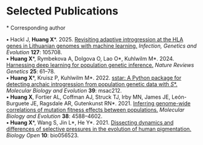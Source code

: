 # Selected Publications

\* Corresponding author

<div class="citation-row">
  <!-- Citation Text -->
  <div class="citation-text">
    <strong>•</strong> Hackl J, <strong>Huang X</strong>&ast;. 2025. <a href="https://doi.org/10.1016/j.meegid.2024.105708" target="_blank">Revisiting adaptive introgression at the HLA genes in Lithuanian genomes with machine learning.</a> <i>Infection, Genetics and Evolution</i> <strong>127</strong>: 105708.
  </div>
  <!-- Badge Placeholder -->
  <div class="badge-container">
    <div class="badge-placeholder"></div>
  </div>
  <!-- Badge Placeholder -->
  <div class="badge-container">
    <div class="badge-placeholder"></div>
  </div>
  <!-- Altmetric Badge -->
  <div class="badge-container">
    <script type="text/javascript" src="https://d1bxh8uas1mnw7.cloudfront.net/assets/embed.js"></script>
    <div class="altmetric-embed" data-badge-type="donut" data-altmetric-id="172523570"></div>
  </div>
</div>

<div class="citation-row">
  <!-- Citation Text -->
  <div class="citation-text">
    <strong>•</strong> <strong>Huang X</strong>&ast;, Rymbekova A, Dolgova O, Lao O&ast;, Kuhlwilm M&ast;. 2024. <a href="https://doi.org/10.1038/s41576-023-00636-3" target="_blank">
    Harnessing deep learning for population genetic inference.</a> <i>Nature Reviews Genetics</i> <strong>25</strong>: 61–78.
  </div>
  <!-- PlumX Badge -->
  <div class="badge-container">
    <a href="https://plu.mx/plum/a/?doi=10.1038%2Fs41576-023-00636-3" data-popup="left" data-size="medium" class="plumx-plum-print-popup" data-site="plum" data-hide-when-empty="true"></a>
    <script type="text/javascript" src="//cdn.plu.mx/widget-popup.js"></script>
  </div>
  <!-- Dimensions Badge -->
  <div class="badge-container">
    <span class="__dimensions_badge_embed__" data-doi="10.1038/s41576-023-00636-3"></span>
    <script async src="https://badge.dimensions.ai/badge.js" charset="utf-8"></script>
  </div>
  <!-- Altmetric Badge -->
  <div class="badge-container">
    <script type="text/javascript" src="https://d1bxh8uas1mnw7.cloudfront.net/assets/embed.js"></script>
    <div class="altmetric-embed" data-badge-type="donut" data-altmetric-id="153734856"></div>
  </div>
</div>

<div class="citation-row">
  <!-- Citation Text -->
  <div class="citation-text">
    <strong>•</strong> <strong>Huang X</strong>&ast;, Kruisz P, Kuhlwilm M&ast;. 2022. <a href="https://doi.org/10.1093/molbev/msac212" target="_blank">
    sstar: A Python package for detecting archaic introgression from population genetic data with <i>S</i>*.</a> <i>Molecular Biology and Evolution</i> <strong>39</strong>: msac212.
  </div>
  <!-- PlumX Badge -->
  <div class="badge-container">
    <a href="https://plu.mx/plum/a/?doi=10.1093%2Fmolbev%2Fmsac212" data-popup="left" data-size="medium" class="plumx-plum-print-popup" data-site="plum" data-hide-when-empty="true"></a>
    <script type="text/javascript" src="//cdn.plu.mx/widget-popup.js"></script>
  </div>
  <!-- Dimensions Badge -->
  <div class="badge-container">
    <span class="__dimensions_badge_embed__" data-doi="10.1093/molbev/msac212"></span>
    <script async src="https://badge.dimensions.ai/badge.js" charset="utf-8"></script>
  </div>
  <!-- Altmetric Badge -->
  <div class="badge-container">
    <script type="text/javascript" src="https://d1bxh8uas1mnw7.cloudfront.net/assets/embed.js"></script>
    <div class="altmetric-embed" data-badge-type="donut" data-altmetric-id="136681267"></div>
  </div>
</div>

<div class="citation-row">
  <!-- Citation Text -->
  <div class="citation-text">
    <strong>•</strong> <strong>Huang X</strong>, Fortier AL, Coffman AJ, Struck TJ, Irby MN, James JE, León-Burguete JE, Ragsdale AR, Gutenkunst RN&ast;. 2021. <a href="https://doi.org/10.1093/molbev/msab162" target="_blank">
    Inferring genome-wide correlations of mutation fitness effects between populations.</a> <i>Molecular Biology and Evolution</i> <strong>38</strong>: 4588–4602.
  </div>
  <!-- PlumX Badge -->
  <div class="badge-container">
    <a href="https://plu.mx/plum/a/?doi=10.1093%2Fmolbev%2Fmsab162" data-popup="left" data-size="medium" class="plumx-plum-print-popup" data-site="plum" data-hide-when-empty="true"></a>
    <script type="text/javascript" src="//cdn.plu.mx/widget-popup.js"></script>
  </div>
  <!-- Dimensions Badge -->
  <div class="badge-container">
    <span class="__dimensions_badge_embed__" data-doi="10.1093/molbev/msab162"></span>
    <script async src="https://badge.dimensions.ai/badge.js" charset="utf-8"></script>
  </div>
  <!-- Altmetric Badge -->
  <div class="badge-container">
    <script type="text/javascript" src="https://d1bxh8uas1mnw7.cloudfront.net/assets/embed.js"></script>
    <div class="altmetric-embed" data-badge-type="donut" data-altmetric-id="106610625"></div>
  </div>
</div>

<div class="citation-row">
  <!-- Citation Text -->
  <div class="citation-text">
    <strong>•</strong> <strong>Huang X</strong>&ast;, Wang S, Jin L&ast;, He Y&ast;. 2021. <a href="https://doi.org/10.1242/bio.056523" target="_blank">
    Dissecting dynamics and differences of selective pressures in the evolution of human pigmentation.</a> <i>Biology Open</i> <strong>10</strong>: bio056523.
  </div>
  <!-- PlumX Badge -->
  <div class="badge-container">
    <a href="https://plu.mx/plum/a/?doi=10.1242%2Fbio.056523" data-popup="left" data-size="medium" class="plumx-plum-print-popup" data-site="plum" data-hide-when-empty="true"></a>
    <script type="text/javascript" src="//cdn.plu.mx/widget-popup.js"></script>
  </div>
  <!-- Dimensions Badge -->
  <div class="badge-container">
    <span class="__dimensions_badge_embed__" data-doi="10.1242/bio.056523"></span>
    <script async src="https://badge.dimensions.ai/badge.js" charset="utf-8"></script>
  </div>
  <!-- Altmetric Badge -->
  <div class="badge-container">
    <script type="text/javascript" src="https://d1bxh8uas1mnw7.cloudfront.net/assets/embed.js"></script>
    <div class="altmetric-embed" data-badge-type="donut" data-altmetric-id="99889669"></div>
  </div>
</div>
